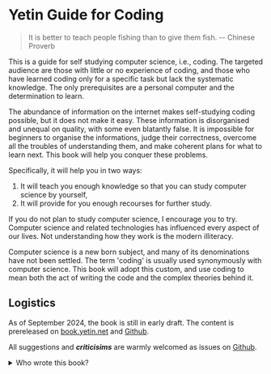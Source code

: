# Yetin Guide for Coding

> It is better to teach people fishing than to give them fish. -- Chinese Proverb

This is a guide for self studying computer science, i.e., coding.
The targeted audience are those with little or no experience of coding, and those who have learned coding only for a specific task but lack the systematic knowledge. 
The only prerequisites are a personal computer and the determination to learn.

The abundance of information on the internet makes self-studying coding possible, but it does not make it easy.
These information is disorganised and unequal on quality, with some even blatantly false. 
It is impossible for beginners to organise the informations, judge their correctness, overcome all the troubles of understanding them, and make coherent plans for what to learn next. 
This book will help you conquer these problems.

Specifically, it will help you in two ways: 
1. It will teach you enough knowledge so that you can study computer science by yourself,
1. It will provide for you enough recourses for further study.

If you do not plan to study computer science, I encourage you to try.
Computer science and related technologies has influenced every aspect of our lives.
Not understanding how they work is the modern illiteracy.

Computer science is a new born subject, and many of its denominations have not been settled.
The term 'coding' is usually used synonymously with computer science. 
This book will adopt this custom, and use coding to mean both the act of writing the code and the complex theories behind it.

## Logistics

As of September 2024, the book is still in early draft. 
The content is prereleased on 
[book.yetin.net](http://book.yetin.net) and 
[Github](https://github.com/harryhanYuhao/guide_for_self_studying_programming).

All suggestions and _**criticisims**_ are warmly welcomed
as issues on
[Github](https://github.com/harryhanYuhao/guide_for_self_studying_programming).

<details>
<summary>Who wrote this book?</summary>

This book is written by Harry Han. 
See [Github](https://github.com/harryhanYuhao/guide_for_self_studying_programming) 
and [postscript](postscript.md) for how this book was written.

TODO: Why the author choose to write another tutorial on coding?
</details>



